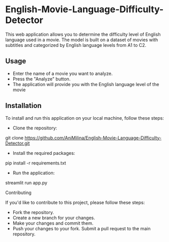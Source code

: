 # English-Movie-Language-Difficulty-Detector

This web application allows you to determine the difficulty level of English language used in a movie. The model is built on a dataset of movies with subtitles and categorized by English language levels from A1 to C2.

## Usage

* Enter the name of a movie you want to analyze.
* Press the "Analyze" button.
* The application will provide you with the English language level of the movie

## Installation

To install and run this application on your local machine, follow these steps:

* Clone the repository:  

git clone https://github.com/AniMilina/English-Movie-Language-Difficulty-Detector.git  

* Install the required packages: 

pip install -r requirements.txt  

* Run the application:  

streamlit run app.py  

Contributing  

If you'd like to contribute to this project, please follow these steps:  

* Fork the repository.
* Create a new branch for your changes.
* Make your changes and commit them.
* Push your changes to your fork.
Submit a pull request to the main repository.
